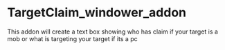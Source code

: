 # TargetClaim_windower_addon
This addon will create a text box showing who has claim if your target is a mob or what is targeting your target if its a pc
